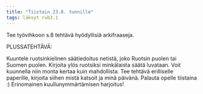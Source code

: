 ```yaml
---
title: "Tiistain 23.8. tunnille"
tags: läksyt rub3.1
---
```


Tee työvihkoon s.8 tehtävä hyödyllisiä arkifraaseja.

PLUSSATEHTÄVÄ:

Kuuntele ruotsinkielinen säätiedoitus netistä, joko Ruotsin puolen tai Suomen puolen. Kirjoita ylös ruotsiksi minkälaista säätä luvataan. Voit kuunnella niin monta kertaa kuin mahdollista. Tee tehtävä erilliselle paperille, kirjoita siihen mistä katsoit ja minä päivänä. Palauta opelle tiistaina :) Erinomainen kuullunymmärtämisen harjoitus!